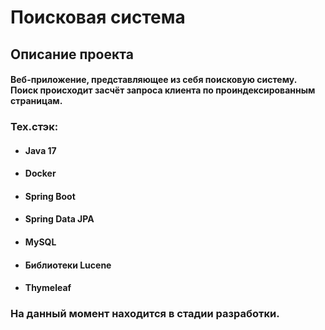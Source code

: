 <h1 class="mb-3 mt-3 text-3xl font-normal first:mt-3">Поисковая система</h1>
<h2 class="mb-2 mt-6 text-lg first:mt-3">Описание проекта</h2>
<h4 class="mb-2 mt-6 text-lg first:mt-3">Веб-приложение, представляющее из себя поисковую систему. Поиск происходит засчёт запроса клиента по проиндексированным страницам.</h4>
<h3 class="mb-2 mt-6 text-lg first:mt-3">Тех.стэк:</h3>
<ul class="list-disc pl-8">
<li index="0"><h4>Java 17</h4></li>
<li index="1"><h4>Docker</h4></li>
<li index="2"><h4>Spring Boot</h4></li>
<li index="2"><h4>Spring Data JPA</h4></li>
<li index="2"><h4>MySQL</h4></li>
<li index="2"><h4>Библиотеки Lucene</h4></li>
<li index="2"><h4>Thymeleaf</h4></li>
</ul>
<h3 class="mb-2 mt-6 text-lg first:mt-3">На данный момент находится в стадии разработки.</h3>
